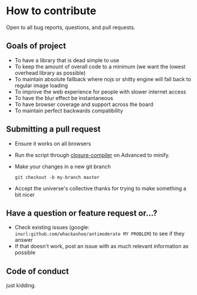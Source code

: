 # How to contribute

Open to all bug reports, questions, and pull requests. 

## Goals of project

* To have a library that is dead simple to use
* To keep the amount of overall code to a minimum (we want the lowest overhead library as possible)
* To maintain absolute fallback where nojs or shitty engine will fall back to regular image loading
* To improve the web experience for people with slower internet access
* To have the blur effect be instantaneous
* To have browser coverage and support across the board
* To maintain perfect backwards compatibility

## Submitting a pull request

* Ensure it works on all browsers
* Run the script through [closure-compiler](https://closure-compiler.appspot.com/home) on Advanced to minify.
* Make your changes in a new git branch

     ```shell
     git checkout -b my-branch master
    ```

* Accept the universe's collective thanks for trying to make something a bit nicer


## Have a question or feature request or...?

* Check existing issues (google: `inurl:github.com/whackashoe/antimoderate MY PROBLEM`) to see if they answer
* If that doesn't work, post an issue with as much relevant information as possible

## Code of conduct

just kidding.  


